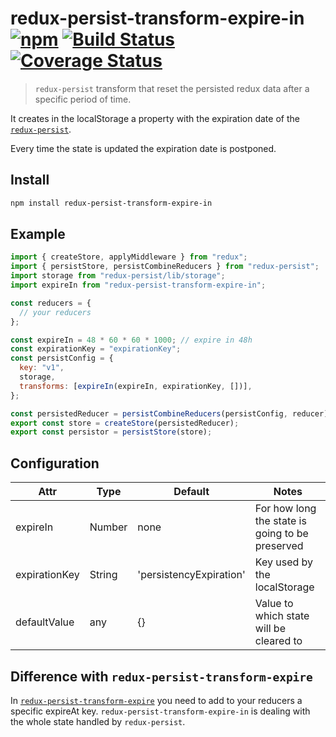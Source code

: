 # redux-persist-transform-expire-in [![npm][npm-image]][npm-url] [![Build Status][travis-image]][travis-url] [![Coverage Status][coverage-image]][coverage-url]

> `redux-persist` transform that reset the persisted redux data after a specific period of time.

It creates in the localStorage a property with the expiration date of the [`redux-persist`](https://github.com/rt2zz/redux-persist).

Every time the state is updated the expiration date is postponed.

## Install

```bash
npm install redux-persist-transform-expire-in
```

## Example

```js
import { createStore, applyMiddleware } from "redux";
import { persistStore, persistCombineReducers } from "redux-persist";
import storage from "redux-persist/lib/storage";
import expireIn from "redux-persist-transform-expire-in";

const reducers = {
  // your reducers
};

const expireIn = 48 * 60 * 60 * 1000; // expire in 48h
const expirationKey = "expirationKey";
const persistConfig = {
  key: "v1",
  storage,
  transforms: [expireIn(expireIn, expirationKey, [])],
};

const persistedReducer = persistCombineReducers(persistConfig, reducer);
export const store = createStore(persistedReducer);
export const persistor = persistStore(store);
```

## Configuration

| Attr          | Type   | Default                 | Notes                                           |
| ------------- | ------ | ----------------------- | ----------------------------------------------- |
| expireIn      | Number | none                    | For how long the state is going to be preserved |
| expirationKey | String | 'persistencyExpiration' | Key used by the localStorage                    |
| defaultValue  | any    | {}                      | Value to which state will be cleared to         |

## Difference with `redux-persist-transform-expire`

In [`redux-persist-transform-expire`](https://github.com/gabceb/redux-persist-transform-expire) you need to add to your reducers a specific expireAt key.
`redux-persist-transform-expire-in` is dealing with the whole state handled by `redux-persist`.

[npm-image]: https://img.shields.io/npm/v/redux-persist-transform-expire-in.svg
[npm-url]: https://npmjs.com/package/redux-persist-transform-expire-in
[travis-image]: https://travis-ci.org/sirLisko/redux-persist-transform-expire-in.svg?branch=master
[travis-url]: https://travis-ci.org/sirLisko/redux-persist-transform-expire-in
[coverage-image]: https://coveralls.io/repos/github/sirLisko/redux-persist-transform-expire-in/badge.svg?branch=master
[coverage-url]: https://coveralls.io/github/sirLisko/redux-persist-transform-expire-in?branch=master
